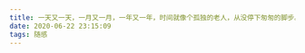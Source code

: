 ```yaml
---
title: 一天又一天，一月又一月，一年又一年，时间就像个孤独的老人，从没停下匆匆的脚步。再美的月色总有消逝的时候，再美的人也总有散场的时候。--晚安
date: 2020-06-22 23:15:09
tags: 随感
---
```

